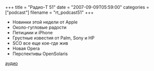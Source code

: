 +++
title = "Радио-T 51"
date = "2007-09-09T05:59:00"
categories = ["podcast"]
filename = "rt_podcast51"
+++


- Новинки этой недели от Apple
- Около-гугловые радости
- Петициии и iPhonе
- Грустные известия от Palm, Sony и HP
- SCO все еще кое-где жив
- Новая Opera
- Перспективы OpenSolaris

[аудио](http://cdn.radio-t.com/rt_podcast51.mp3)
<audio src="http://cdn.radio-t.com/rt_podcast51.mp3" preload="none"></audio>
